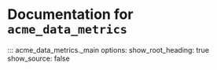 # Documentation for `acme_data_metrics`

::: acme_data_metrics._main
    options:
      show_root_heading: true
      show_source: false